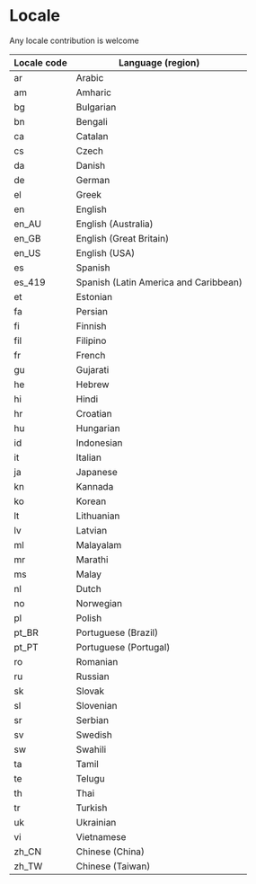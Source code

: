 # Locale  
Any locale contribution is welcome

| Locale code | Language (region) |
| ------------- | ------------- |
| ar  | Arabic |
| am  | Amharic |
| bg  | Bulgarian |
| bn  | Bengali |
| ca  | Catalan |
| cs  | Czech |
| da  | Danish |
| de  | German |
| el  | Greek |
| en  | English |
| en_AU  | English (Australia) |
| en_GB  | English (Great Britain) |
| en_US  | English (USA) |
| es  | Spanish |
| es_419  | Spanish (Latin America and Caribbean) |
| et  | Estonian |
| fa  | Persian |
| fi  | Finnish |
| fil  | Filipino |
| fr  | French |
| gu  | Gujarati |
| he  | Hebrew |
| hi  | Hindi |
| hr  | Croatian |
| hu  | Hungarian |
| id  | Indonesian |
| it  | Italian |
| ja  | Japanese |
| kn  | Kannada |
| ko  | Korean |
| lt  | Lithuanian |
| lv  | Latvian |
| ml  | Malayalam |
| mr  | Marathi |
| ms  | Malay |
| nl  | Dutch |
| no  | Norwegian |
| pl  | Polish |
| pt_BR  | Portuguese (Brazil) |
| pt_PT  | Portuguese (Portugal) |
| ro  | Romanian |
| ru  | Russian |
| sk  | Slovak |
| sl  | Slovenian |
| sr  | Serbian |
| sv  | Swedish |
| sw  | Swahili |
| ta  | Tamil |
| te  | Telugu |
| th  | Thai |
| tr  | Turkish |
| uk  | Ukrainian |
| vi  | Vietnamese |
| zh_CN  | Chinese (China) |
| zh_TW  | Chinese (Taiwan) |
